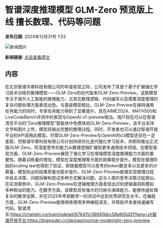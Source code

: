 # 智谱深度推理模型 GLM-Zero 预览版上线 擅长数理、代码等问题

**发布日期**: 2024年12月31号 1:53

![新闻图片](https://pic.chinaz.com/picmap/thumb/202406051435016830_1.jpg)

**新闻链接**: [点击查看原文](https://www.aibase.com/zh/news/14370)

## 内容

在北京智谱华章科技有限公司的年度收官之际，公司发布了其首个基于扩展强化学习技术训练的推理模型——GLM-Zero的初代版本GLM-Zero-Preview。这款模型专注于提升人工智能的推理能力，尤其在数理逻辑、代码编写以及需要深度推理的复杂问题处理方面表现出色。与基座模型相比，GLM-Zero-Preview在保持通用任务能力的同时，专家任务能力得到了显著提升，其在AIME2024、MATH500和LiveCodeBench评测中的表现与OpenAI o1-preview相当。用户现在可以在智谱清言平台的“Zero推理模型”智能体中免费体验GLM-Zero-Preview，该平台支持文字和图片上传，模型将输出完整的推理过程。同时，开发者也可以通过智谱开放平台的API调用此模型。尽管GLM-Zero-Preview与OpenAI的o3模型还存在一定差距，但智谱华章科技有限公司计划持续优化迭代强化学习技术，并即将推出正式版GLM-Zero，将深度思考的能力从数理逻辑扩展到更多通用技术领域。在模型表现方面，GLM-Zero-Preview展现了强化学习在增强模型深度推理能力方面的重要性。随着训练量的增加，模型在深度推理等方面的效果稳步提升。模型在推理阶段的scaling law也得到了验证，即随着模型可以思考的token数变多以及更多的计算量，模型给出的结果质量也稳步提升。GLM-Zero-Preview能够实现推理过程中自主决策、问题拆解和尝试多种方式解决问题，这与人类的思考决策过程类似。在实测案例中，GLM-Zero-Preview在逻辑推理方面表现出识别逻辑漏洞和模拟多种假设的能力。在数学方面，该模型具有强大的归纳与演绎能力，能够快速处理复杂的数学运算，并在2025年考研数学一的测试中达到优秀研究生水平。在编程方面，GLM-Zero-Preview能够熟练使用多种编程语言，并帮助开发者快速编写代码。智谱清言:https://chatglm.cn/main/gdetail/676411c38945bbc58a905d31?lang=zh智谱开放平台:https://bigmodel.cn/dev/api/normal-model/glm-zero-preview
